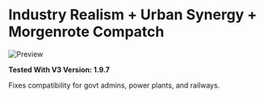 # Industry Realism + Urban Synergy + Morgenrote Compatch

![Preview](thumbnail.png)

**Tested With V3 Version: 1.9.7**

Fixes compatibility for govt admins, power plants, and railways.
